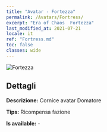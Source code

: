 ```yaml
---
title: "Avatar - Fortezza"
permalink: /Avatars/Fortress/
excerpt: "Era of Chaos  Fortezza"
last_modified_at: 2021-07-21
locale: it
ref: "Fortress.md"
toc: false
classes: wide
---
```

 ![Fortezza](/images/a/avatarFrame_46.png)

## Dettagli

 **Descrizione:** Cornice avatar Domatore 

 **Tips:** Ricompensa fazione 

 **Is available:**  - 

